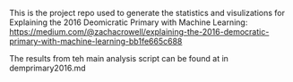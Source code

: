 
This is the project repo used to generate the statistics and visulizations for Explaining the 2016 Deomicratic Primary with Machine Learning: https://medium.com/@zachacrowell/explaining-the-2016-democratic-primary-with-machine-learning-bb1fe665c688

The results from teh main analysis script can be found at in demprimary2016.md
